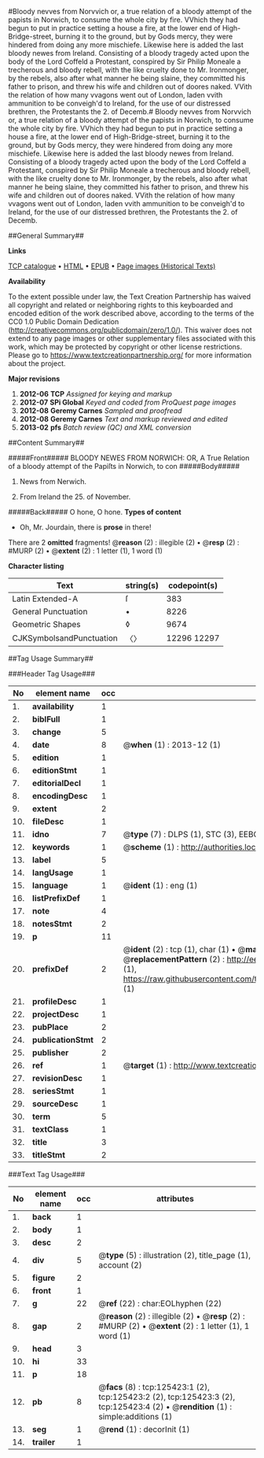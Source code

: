 #Bloody nevves from Norvvich or, a true relation of a bloody attempt of the papists in Norwich, to consume the whole city by fire. VVhich they had begun to put in practice setting a house a fire, at the lower end of High-Bridge-street, burning it to the ground, but by Gods mercy, they were hindered from doing any more mischiefe. Likewise here is added the last bloody newes from Ireland. Consisting of a bloody tragedy acted upon the body of the Lord Coffeld a Protestant, conspired by Sir Philip Moneale a trecherous and bloody rebell, with the like cruelty done to Mr. Ironmonger, by the rebels, also after what manner he being slaine, they committed his father to prison, and threw his wife and children out of doores naked. VVith the relation of how many vvagons went out of London, laden vvith ammunition to be conveigh'd to Ireland, for the use of our distressed brethren, the Protestants the 2. of Decemb.#
Bloody nevves from Norvvich or, a true relation of a bloody attempt of the papists in Norwich, to consume the whole city by fire. VVhich they had begun to put in practice setting a house a fire, at the lower end of High-Bridge-street, burning it to the ground, but by Gods mercy, they were hindered from doing any more mischiefe. Likewise here is added the last bloody newes from Ireland. Consisting of a bloody tragedy acted upon the body of the Lord Coffeld a Protestant, conspired by Sir Philip Moneale a trecherous and bloody rebell, with the like cruelty done to Mr. Ironmonger, by the rebels, also after what manner he being slaine, they committed his father to prison, and threw his wife and children out of doores naked. VVith the relation of how many vvagons went out of London, laden vvith ammunition to be conveigh'd to Ireland, for the use of our distressed brethren, the Protestants the 2. of Decemb.

##General Summary##

**Links**

[TCP catalogue](http://www.ota.ox.ac.uk/tcp/)  • 
[HTML](http://tei.it.ox.ac.uk/tcp/Texts-HTML/free/A76/A76896.html)  • 
[EPUB](http://tei.it.ox.ac.uk/tcp/Texts-EPUB/free/A76/A76896.epub) • 
[Page images (Historical Texts)](https://historicaltexts.jisc.ac.uk/eebo-99872976e)

**Availability**

To the extent possible under law, the Text Creation Partnership has waived all copyright and related or neighboring rights to this keyboarded and encoded edition of the work described above, according to the terms of the CC0 1.0 Public Domain Dedication (http://creativecommons.org/publicdomain/zero/1.0/). This waiver does not extend to any page images or other supplementary files associated with this work, which may be protected by copyright or other license restrictions. Please go to https://www.textcreationpartnership.org/ for more information about the project.

**Major revisions**

1. __2012-06__ __TCP__ *Assigned for keying and markup*
1. __2012-07__ __SPi Global__ *Keyed and coded from ProQuest page images*
1. __2012-08__ __Geremy Carnes__ *Sampled and proofread*
1. __2012-08__ __Geremy Carnes__ *Text and markup reviewed and edited*
1. __2013-02__ __pfs__ *Batch review (QC) and XML conversion*

##Content Summary##

#####Front#####
BLOODY NEWES FROM NORWICH: OR, A True Relation of a bloody attempt of the Papiſts in Norwich, to con
#####Body#####

1. News from Nerwich.

1. From Ireland the 25. of November.

#####Back#####
O hone, O hone.
**Types of content**

  * Oh, Mr. Jourdain, there is **prose** in there!

There are 2 **omitted** fragments! 
 @__reason__ (2) : illegible (2)  •  @__resp__ (2) : #MURP (2)  •  @__extent__ (2) : 1 letter (1), 1 word (1)

**Character listing**


|Text|string(s)|codepoint(s)|
|---|---|---|
|Latin Extended-A|ſ|383|
|General Punctuation|•|8226|
|Geometric Shapes|◊|9674|
|CJKSymbolsandPunctuation|〈〉|12296 12297|

##Tag Usage Summary##

###Header Tag Usage###

|No|element name|occ|attributes|
|---|---|---|---|
|1.|__availability__|1||
|2.|__biblFull__|1||
|3.|__change__|5||
|4.|__date__|8| @__when__ (1) : 2013-12 (1)|
|5.|__edition__|1||
|6.|__editionStmt__|1||
|7.|__editorialDecl__|1||
|8.|__encodingDesc__|1||
|9.|__extent__|2||
|10.|__fileDesc__|1||
|11.|__idno__|7| @__type__ (7) : DLPS (1), STC (3), EEBO-CITATION (1), PROQUEST (1), VID (1)|
|12.|__keywords__|1| @__scheme__ (1) : http://authorities.loc.gov/ (1)|
|13.|__label__|5||
|14.|__langUsage__|1||
|15.|__language__|1| @__ident__ (1) : eng (1)|
|16.|__listPrefixDef__|1||
|17.|__note__|4||
|18.|__notesStmt__|2||
|19.|__p__|11||
|20.|__prefixDef__|2| @__ident__ (2) : tcp (1), char (1)  •  @__matchPattern__ (2) : ([0-9\-]+):([0-9IVX]+) (1), (.+) (1)  •  @__replacementPattern__ (2) : http://eebo.chadwyck.com/downloadtiff?vid=$1&page=$2 (1), https://raw.githubusercontent.com/textcreationpartnership/Texts/master/tcpchars.xml#$1 (1)|
|21.|__profileDesc__|1||
|22.|__projectDesc__|1||
|23.|__pubPlace__|2||
|24.|__publicationStmt__|2||
|25.|__publisher__|2||
|26.|__ref__|1| @__target__ (1) : http://www.textcreationpartnership.org/docs/. (1)|
|27.|__revisionDesc__|1||
|28.|__seriesStmt__|1||
|29.|__sourceDesc__|1||
|30.|__term__|5||
|31.|__textClass__|1||
|32.|__title__|3||
|33.|__titleStmt__|2||


###Text Tag Usage###

|No|element name|occ|attributes|
|---|---|---|---|
|1.|__back__|1||
|2.|__body__|1||
|3.|__desc__|2||
|4.|__div__|5| @__type__ (5) : illustration (2), title_page (1), account (2)|
|5.|__figure__|2||
|6.|__front__|1||
|7.|__g__|22| @__ref__ (22) : char:EOLhyphen (22)|
|8.|__gap__|2| @__reason__ (2) : illegible (2)  •  @__resp__ (2) : #MURP (2)  •  @__extent__ (2) : 1 letter (1), 1 word (1)|
|9.|__head__|3||
|10.|__hi__|33||
|11.|__p__|18||
|12.|__pb__|8| @__facs__ (8) : tcp:125423:1 (2), tcp:125423:2 (2), tcp:125423:3 (2), tcp:125423:4 (2)  •  @__rendition__ (1) : simple:additions (1)|
|13.|__seg__|1| @__rend__ (1) : decorInit (1)|
|14.|__trailer__|1||

